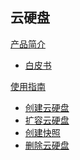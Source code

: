 ## 云硬盘

[产品简介]()
 
* [白皮书](平台服务/云硬盘/产品简介/云硬盘白皮书.md)

[使用指南]()

* [创建云硬盘](平台服务/云硬盘/使用指南/创建云硬盘.md)
* [扩容云硬盘](平台服务/云硬盘/使用指南/扩容云硬盘.md)
* [创建快照](平台服务/云硬盘/使用指南/创建快照.md)
* [删除云硬盘](平台服务/云硬盘/使用指南/删除云硬盘.md)